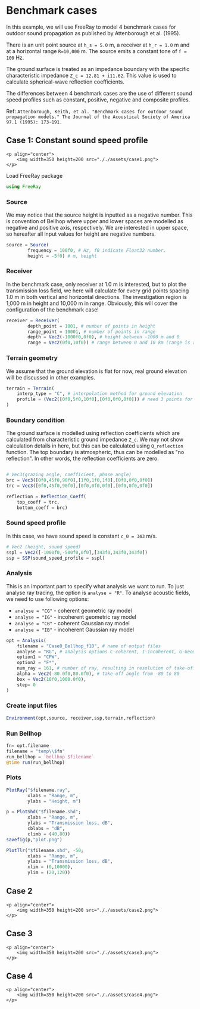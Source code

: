 # Benchmark cases

In this example, we will use FreeRay to model 4 benchmark cases for outdoor sound propagation as published by Attenborough et al. (1995).


There is an unit point source at ``h_s = 5.0`` m, a receiver at ``h_r = 1.0`` m and at a horizontal range ``R=10,000`` m. The source emits a constant tone of ``f = 100`` Hz.

The ground surface is treated as an impedance boundary with the specific characteristic impedance ``Z_c = 12.81 + i11.62``. This value is used to calculate spherical-wave reflection coefficients.

The differences between 4 benchmark cases are the use of different sound speed profiles such as constant, positive, negative and composite profiles.

Ref: `Attenborough, Keith, et al. "Benchmark cases for outdoor sound propagation models." The Journal of the Acoustical Society of America 97.1 (1995): 173-191.`


## Case 1: Constant sound speed profile

```@raw html
<p align="center">
    <img width=350 height=200 src="././assets/case1.png">
</p>
```


Load FreeRay package

```julia
using FreeRay
```

### Source

We may notice that the source height is inputted as a negative number. This is convention of Bellhop where upper and lower spaces are modelled as negative and positive axis, respectively. We are interested in upper space, so hereafter all input values for height are negative numbers.

```julia
source = Source(
        frequency = 100f0, # Hz, f0 indicate Float32 number.
        height = -5f0) # m, height
```

### Receiver

In the benchmark case, only receiver at 1.0 m is interested, but to plot the transmission loss field, we here will calculate for every grid points spacing 1.0 m in both vertical and horizontal directions. The investigation region is 1,000 m in height and 10,000 m in range. Obviously, this will cover the configuration of the benchmark case!

```julia
receiver = Receiver(
        depth_point = 1001, # number of points in height
        range_point = 10001, # number of points in range
        depth = Vec2(-1000f0,0f0), # height between -1000 m and 0
        range = Vec2(0f0,10f0)) # range between 0 and 10 km (range is always in km)
```


### Terrain geometry

We assume that the ground elevation is flat for now, real ground elevation will be discussed in other examples.

```julia
terrain = Terrain(
    interp_type = "C", # interpolation method for ground elevation
    profile = (Vec2([0f0,5f0,10f0],[0f0,0f0,0f0])) # need 3 points for modelling flat terrain
)
```


### Boundary condition

The ground surface is modelled using reflection coefficients which are calculated from characteristic ground impedance ``Z_c``. We may not show calculation details in here, but this can be calculated using `Q_reflection` function. The top boundary is atmospheric, thus can be modelled as "no reflection". In other words, the reflection coefficients are zero.

```julia

# Vec3(grazing angle, coefficient, phase angle)
brc = Vec3([0f0,45f0,90f0],[1f0,1f0,1f0],[0f0,0f0,0f0])
trc = Vec3([0f0,45f0,90f0],[0f0,0f0,0f0],[0f0,0f0,0f0])

reflection = Reflection_Coeff(
    top_coeff = trc,
    bottom_coeff = brc)
```


### Sound speed profile

In this case, we have sound speed is constant ``c_0 = 343`` m/s.

```julia
# Vec2 (height, sound speed)
sspl = Vec2([-1000f0,-500f0,0f0],[343f0,343f0,343f0])
ssp = SSP(sound_speed_profile = sspl)
```

### Analysis

This is an important part to specify what analysis we want to run. To just analyse ray tracing, the option is `analyse = "R"`. To analyse acoustic fields, we need to use following options:

* `analyse = "CG"` - coherent geometric ray model
* `analyse = "IG"` - incoherent geometric ray model
* `analyse = "CB"` - coherent Gaussian ray model
* `analyse = "IB"` - incoherent Gaussian ray model

```julia
opt = Analysis(
    filename = "Case0_Bellhop_f10", # name of output files
    analyse = "RG", # analysis options C-coherent, I-incoherent, G-Geometric ray, B- Gaussian ray.
    option1 = "CFW",
    option2 = "F*",
    num_ray = 161, # number of ray, resulting in resolution of take-off angles
    alpha = Vec2(-80.0f0,80.0f0), # take-off angle from -80 to 80
    box = Vec2(10f0,1000.0f0),
    step= 0
)
```

### Create input files

```julia
Environment(opt,source, receiver,ssp,terrain,reflection)
```


### Run Bellhop

```julia
fn= opt.filename
filename = "temp\\$fn"
run_bellhop = `bellhop $filename`
@time run(run_bellhop)
```

### Plots

```julia
PlotRay("$filename.ray",
        xlabs = "Range, m",
        ylabs = "Height, m")

p = PlotShd("$filename.shd";
        xlabs = "Range, m",
        ylabs = "Transmission loss, dB",
        cblabs = "dB",
        climb = (40,80))
savefig(p,"plot.png")

PlotTlr("$filename.shd", -50;
        xlabs = "Range, m",
        ylabs = "Transmission loss, dB",
        xlim = (0,10000),
        ylim = (20,120))
```


## Case 2

```@raw html
<p align="center">
    <img width=350 height=200 src="././assets/case2.png">
</p>
```

## Case 3

```@raw html
<p align="center">
    <img width=350 height=200 src="././assets/case3.png">
</p>
```

## Case 4


```@raw html
<p align="center">
    <img width=350 height=200 src="././assets/case4.png">
</p>
```
